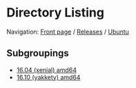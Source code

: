 # Directory Listing

Navigation: [Front page](/) / [Releases](/releases/) / [Ubuntu](/releases/ubuntu)


## Subgroupings

* [16.04 (xenial) amd64](/releases/ubuntu/xenial_amd64)
* [16.10 (yakkety) amd64](/releases/ubuntu/yakkety_amd64)

